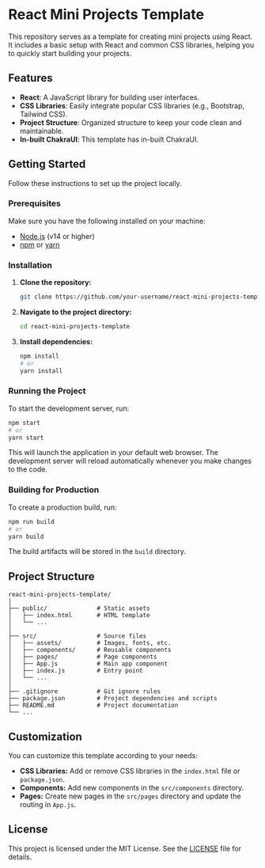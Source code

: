 # React Mini Projects Template

This repository serves as a template for creating mini projects using React. It includes a basic setup with React and common CSS libraries, helping you to quickly start building your projects.


## Features

- **React**: A JavaScript library for building user interfaces.
- **CSS Libraries**: Easily integrate popular CSS libraries (e.g., Bootstrap, Tailwind CSS).
- **Project Structure**: Organized structure to keep your code clean and maintainable.
- **In-built ChakraUI**: This template has in-built ChakraUI.

## Getting Started

Follow these instructions to set up the project locally.

### Prerequisites

Make sure you have the following installed on your machine:

- [Node.js](https://nodejs.org/) (v14 or higher)
- [npm](https://www.npmjs.com/) or [yarn](https://yarnpkg.com/)

### Installation

1. **Clone the repository:**

   ```bash
   git clone https://github.com/your-username/react-mini-projects-template.git
   ```

2. **Navigate to the project directory:**

   ```bash
   cd react-mini-projects-template
   ```

3. **Install dependencies:**
   ```bash
   npm install
   # or
   yarn install
   ```

### Running the Project

To start the development server, run:

```bash
npm start
# or
yarn start
```

This will launch the application in your default web browser. The development server will reload automatically whenever you make changes to the code.

### Building for Production

To create a production build, run:

```bash
npm run build
# or
yarn build
```

The build artifacts will be stored in the `build` directory.

## Project Structure

```
react-mini-projects-template/
│
├── public/              # Static assets
│   ├── index.html       # HTML template
│   └── ...
│
├── src/                 # Source files
│   ├── assets/          # Images, fonts, etc.
│   ├── components/      # Reusable components
│   ├── pages/           # Page components
│   ├── App.js           # Main app component
│   ├── index.js         # Entry point
│   └── ...
│
├── .gitignore           # Git ignore rules
├── package.json         # Project dependencies and scripts
├── README.md            # Project documentation
└── ...
```

## Customization

You can customize this template according to your needs:

- **CSS Libraries:** Add or remove CSS libraries in the `index.html` file or `package.json`.
- **Components:** Add new components in the `src/components` directory.
- **Pages:** Create new pages in the `src/pages` directory and update the routing in `App.js`.

## License

This project is licensed under the MIT License. See the [LICENSE](LICENSE) file for details.
